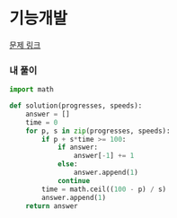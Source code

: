 # 기능개발

[문제 링크](https://programmers.co.kr/learn/courses/30/lessons/42586)

### 내 풀이

```python
import math

def solution(progresses, speeds):
    answer = []
    time = 0
    for p, s in zip(progresses, speeds):
        if p + s*time >= 100:
            if answer:
                answer[-1] += 1
            else:
                answer.append(1)
            continue
        time = math.ceil((100 - p) / s)
        answer.append(1)
    return answer
```

